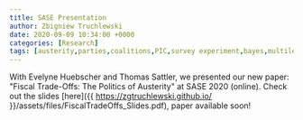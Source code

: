 ```yaml
---
title: SASE Presentation
author: Zbigniew Truchlewski
date: 2020-09-09 10:34:00 +0000
categories: [Research]
tags: [austerity,parties,coalitions,PIC,survey experiment,bayes,multilevel model,compositional analysis,quantile regression]
---
```


With Evelyne Huebscher and Thomas Sattler, we presented our new paper: "Fiscal Trade-Offs: The Politics of Austerity" at SASE 2020 (online). Check out the slides [here]({{ https://zgtruchlewski.github.io/ }}/assets/files/FiscalTradeOffs_Slides.pdf), paper available soon!